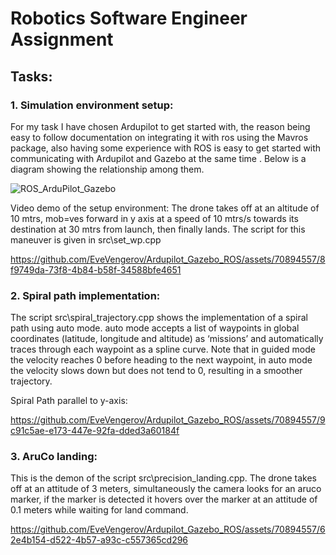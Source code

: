 # Robotics Software Engineer Assignment

## Tasks:
### 1. Simulation environment setup:
For my task I have chosen Ardupilot to get started with, the reason being easy to follow documentation on integrating it with ros using the Mavros package, also having some experience with ROS is easy to get started with communicating with Ardupilot and Gazebo at the same time . Below is a diagram showing the relationship among them.

![ROS_ArduPilot_Gazebo](https://github.com/EveVengerov/Ardupilot_Gazebo_ROS/assets/70894557/b73222fb-f6d2-426e-b007-0bfaf2255682)

Video demo of the setup environment: 
The drone takes off at an altitude of 10 mtrs, mob=ves forward in y axis at a speed of 10 mtrs/s towards its destination at 30 mtrs from launch, then finally lands.
The script for this maneuver is given in src\set_wp.cpp

https://github.com/EveVengerov/Ardupilot_Gazebo_ROS/assets/70894557/8f9749da-73f8-4b84-b58f-34588bfe4651


### 2. Spiral path implementation:

The script src\spiral_trajectory.cpp shows the implementation of a spiral path using auto mode. auto mode accepts a list of waypoints in global coordinates (latitude, longitude and altitude) as ‘missions’ and automatically traces through each waypoint as a spline curve. Note that in guided mode the velocity reaches 0 before heading to the next waypoint, in auto mode the velocity slows down but does not tend to 0, resulting in a smoother trajectory. 

Spiral Path parallel to y-axis:


https://github.com/EveVengerov/Ardupilot_Gazebo_ROS/assets/70894557/9c91c5ae-e173-447e-92fa-dded3a60184f


### 3. AruCo landing:

This is the demon of the script src\precision_landing.cpp. The drone takes off at an attitude of 3 meters, simultaneously the camera looks for an aruco marker, if the marker is detected it hovers over the marker at an attitude of 0.1 meters while waiting for land command. 


https://github.com/EveVengerov/Ardupilot_Gazebo_ROS/assets/70894557/62e4b154-d522-4b57-a93c-c557365cd296



